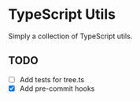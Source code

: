 # TypeScript Utils

Simply a collection of TypeScript utils.

## TODO

- [ ] Add tests for tree.ts
- [x] Add pre-commit hooks
